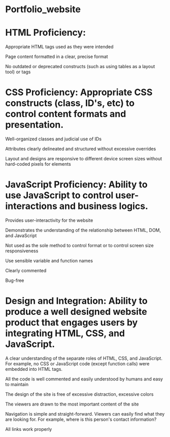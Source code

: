 # Portfolio_website

# HTML Proficiency:

Appropriate HTML tags used as they were intended

Page content formatted in a clear, precise format

No outdated or deprecated constructs (such as using tables as a layout tool) or tags

# CSS Proficiency: Appropriate CSS constructs (class, ID's, etc) to control content formats and presentation.

Well-organized classes and judicial use of IDs

Attributes clearly delineated and structured without excessive overrides

Layout and designs are responsive to different device screen sizes without hard-coded pixels for elements

# JavaScript Proficiency: Ability to use JavaScript to control user-interactions and business logics.

Provides user-interactivity for the website

Demonstrates the understanding of the relationship between HTML, DOM, and JavaScript

Not used as the sole method to control format or to control screen size responsiveness

Use sensible variable and function names

Clearly commented

Bug-free

# Design and Integration: Ability to produce a well designed website product that engages users by integrating HTML, CSS, and JavaScript.

A clear understanding of the separate roles of HTML, CSS, and JavaScript. For example, no CSS or JavaScript code (except function calls) were embedded into HTML tags.

All the code is well commented and easily understood by humans and easy to maintain

The design of the site is free of excessive distraction, excessive colors

The viewers are drawn to the most important content of the site

Navigation is simple and straight-forward. Viewers can easily find what they are looking for. For example, where is this person's contact information?

All links work properly 

